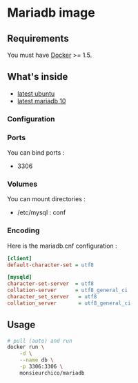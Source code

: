 # Mariadb image

## Requirements

You must have [Docker](https://www.docker.com/) >= 1.5.

## What's inside

* [latest ubuntu](https://github.com/dockerfile/ubuntu)
* [latest mariadb 10](https://downloads.mariadb.org/)

### Configuration

### Ports

You can bind ports :

* 3306

### Volumes

You can mount directories :

* /etc/mysql : conf

### Encoding

Here is the mariadb.cnf configuration :

```ini
[client]
default-character-set = utf8

[mysqld]
character-set-server  = utf8
collation-server      = utf8_general_ci
character_set_server   = utf8
collation_server       = utf8_general_ci
```

## Usage

```bash
# pull (auto) and run
docker run \
    -d \
    --name db \
    -p 3306:3306 \
    monsieurchico/mariadb
```

